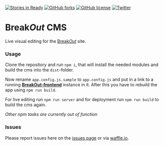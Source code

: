 [![Stories in Ready](https://badge.waffle.io/BreakOutEvent/breakout-cms.png?label=ready&title=Ready)](https://waffle.io/BreakOutEvent/breakout-cms)
[![GitHub forks](https://img.shields.io/github/forks/BreakOutEvent/breakout-cms.svg?style=flat-square)](https://github.com/BreakOutEvent/breakout-cms/network)
[![GitHub license](https://img.shields.io/badge/license-AGPL-blue.svg?style=flat-square)](https://raw.githubusercontent.com/BreakOutEvent/breakout-cms/master/LICENSE)
[![Twitter](https://img.shields.io/twitter/url/https/github.com/BreakOutEvent/breakout-cms.svg?style=social)](https://twitter.com/BreakoutMunchen)
# Break*Out* CMS

Live visual editing for the [Break*Out*](http://www.break-out.org/) site.

### Usage

Clone the repository and run `npm i`, that will install the needed modules and build the cms into the `dist`-folder.

Now rename `app.config.js.sample` to `app.config.js` and put in a link to a running [**BreakOut-frontend**](https://github.com/BreakOutEvent/breakout-frontend) instance in it. After this you have to rebuild the app using `npm run build`.

For live editing run `npm run server` and for deployment run  `npm run build` to build the cms again.

*Other npm tasks are currently out of function*

### Issues

Please report issues here on the [issues page](https://github.com/BreakOutEvent/breakout-cms/issues) or via [waffle.io](https://waffle.io/BreakOutEvent/breakout-cms).